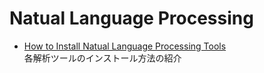 # Natual Language Processing

* [How to Install Natual Language Processing Tools](./install_tools.md)  
各解析ツールのインストール方法の紹介
